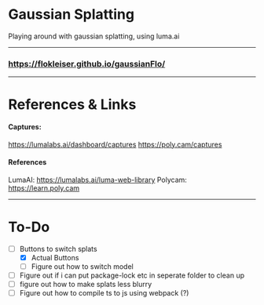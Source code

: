 # Gaussian Splatting 

Playing around with gaussian splatting, using luma.ai
___

### https://flokleiser.github.io/gaussianFlo/
___

# References & Links

#### Captures: 
https://lumalabs.ai/dashboard/captures
https://poly.cam/captures

#### References
LumaAI: https://lumalabs.ai/luma-web-library
Polycam: https://learn.poly.cam 



___

# To-Do

- [ ] Buttons to switch splats
    - [x] Actual Buttons
    - [ ] Figure out how to switch model
- [ ] Figure out if i can put package-lock etc in seperate folder to clean up
- [ ] figure out how to make splats less blurry
- [ ] Figure out how to compile ts to js using webpack (?)